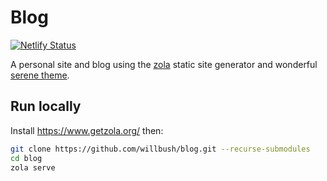 # Blog

[![Netlify Status](https://api.netlify.com/api/v1/badges/bcf3d875-d91c-4fc2-a654-f47b285bc8d0/deploy-status)](https://app.netlify.com/sites/willbush/deploys)

A personal site and blog using the [zola](https://www.getzola.org/) static site
generator and wonderful [serene theme](https://github.com/isunjn/serene).

## Run locally

Install https://www.getzola.org/ then:

```sh
git clone https://github.com/willbush/blog.git --recurse-submodules
cd blog
zola serve
```
